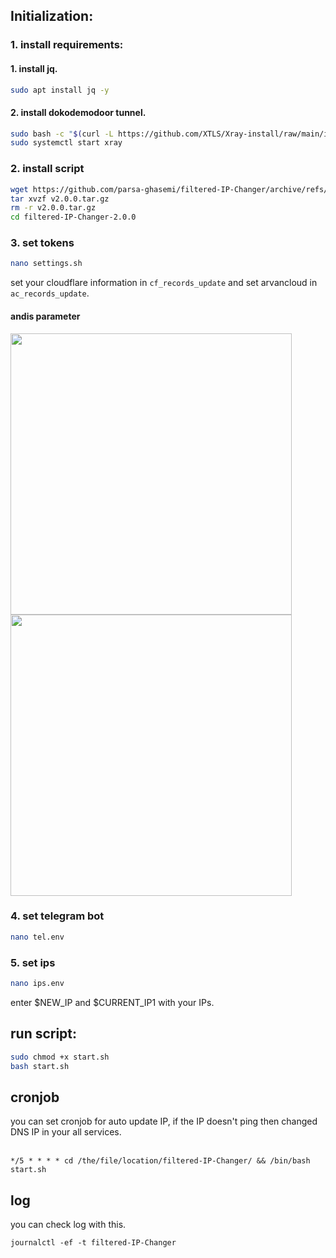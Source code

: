 ## Initialization:


### 1. install requirements:
#### 1. install jq.
```bash script
sudo apt install jq -y
```



#### 2. install dokodemodoor tunnel.
```bash script
sudo bash -c "$(curl -L https://github.com/XTLS/Xray-install/raw/main/install-release.sh)" @ install
sudo systemctl start xray
```





### 2. install script
```bash 
wget https://github.com/parsa-ghasemi/filtered-IP-Changer/archive/refs/tags/v2.0.0.tar.gz
tar xvzf v2.0.0.tar.gz
rm -r v2.0.0.tar.gz
cd filtered-IP-Changer-2.0.0

```





### 3. set tokens
```bash script
nano settings.sh
```
set your cloudflare information in `cf_records_update` and set arvancloud in `ac_records_update`.

#### andis parameter
<img src="https://github.com/parsa-ghasemi/CDN-DNS-ip-changer/assets/105058611/9039f4f1-8309-45c2-b56a-5db3082a0d4c" width="450" >
<img src="https://github.com/parsa-ghasemi/CDN-DNS-ip-changer/assets/105058611/1d3a6705-e6db-4968-a370-4ab9c1cf6bd0" width="450" >



### 4. set telegram bot
```bash script
nano tel.env
```



### 5. set ips
```bash script
nano ips.env
```
enter $NEW_IP and $CURRENT_IP1 with your IPs.





## run script:
```bash script
sudo chmod +x start.sh
bash start.sh
```



## cronjob
you can set cronjob for auto update IP, if the IP doesn't ping then changed DNS IP in your all services.
</br></br>
```
*/5 * * * * cd /the/file/location/filtered-IP-Changer/ && /bin/bash start.sh
```



## log
you can check log with this.
```
journalctl -ef -t filtered-IP-Changer
```
